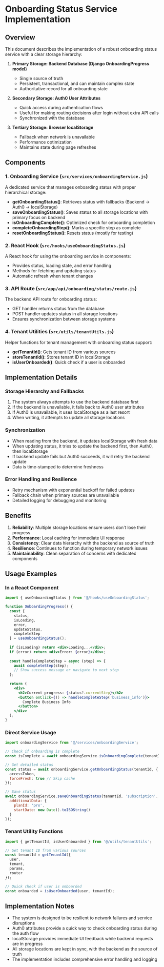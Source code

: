 # Onboarding Status Service Implementation

## Overview

This document describes the implementation of a robust onboarding status service with a clear storage hierarchy:

1. **Primary Storage: Backend Database (Django OnboardingProgress model)**
   - Single source of truth
   - Persistent, transactional, and can maintain complex state
   - Authoritative record for all onboarding state

2. **Secondary Storage: Auth0 User Attributes**
   - Quick access during authentication flows
   - Useful for making routing decisions after login without extra API calls
   - Synchronized with the database

3. **Tertiary Storage: Browser localStorage**
   - Fallback when network is unavailable
   - Performance optimization
   - Maintains state during page refreshes

## Components

### 1. Onboarding Service (`src/services/onboardingService.js`)

A dedicated service that manages onboarding status with proper hierarchical storage:

- **getOnboardingStatus()**: Retrieves status with fallbacks (Backend → Auth0 → localStorage)
- **saveOnboardingStatus()**: Saves status to all storage locations with primary focus on backend
- **isOnboardingComplete()**: Optimized check for onboarding completion
- **completeOnboardingStep()**: Marks a specific step as complete
- **resetOnboardingStatus()**: Resets status (mostly for testing)

### 2. React Hook (`src/hooks/useOnboardingStatus.js`)

A React hook for using the onboarding service in components:

- Provides status, loading state, and error handling
- Methods for fetching and updating status
- Automatic refresh when tenant changes

### 3. API Route (`src/app/api/onboarding/status/route.js`)

The backend API route for onboarding status:

- GET handler returns status from the database
- POST handler updates status in all storage locations
- Ensures synchronization between storage systems

### 4. Tenant Utilities (`src/utils/tenantUtils.js`)

Helper functions for tenant management with onboarding status support:

- **getTenantId()**: Gets tenant ID from various sources
- **storeTenantId()**: Stores tenant ID in localStorage
- **isUserOnboarded()**: Quick check if a user is onboarded

## Implementation Details

### Storage Hierarchy and Fallbacks

1. The system always attempts to use the backend database first
2. If the backend is unavailable, it falls back to Auth0 user attributes
3. If Auth0 is unavailable, it uses localStorage as a last resort
4. When writing, it attempts to update all storage locations

### Synchronization

- When reading from the backend, it updates localStorage with fresh data
- When updating status, it tries to update the backend first, then Auth0, then localStorage
- If backend update fails but Auth0 succeeds, it will retry the backend update
- Data is time-stamped to determine freshness

### Error Handling and Resilience

- Retry mechanism with exponential backoff for failed updates
- Fallback chain when primary sources are unavailable
- Detailed logging for debugging and monitoring

## Benefits

1. **Reliability**: Multiple storage locations ensure users don't lose their progress
2. **Performance**: Local caching for immediate UI response
3. **Consistency**: Clear data hierarchy with the backend as source of truth
4. **Resilience**: Continues to function during temporary network issues
5. **Maintainability**: Clean separation of concerns with dedicated components

## Usage Examples

### In a React Component

```jsx
import { useOnboardingStatus } from '@/hooks/useOnboardingStatus';

function OnboardingProgress() {
  const { 
    status, 
    isLoading, 
    error, 
    updateStatus, 
    completeStep 
  } = useOnboardingStatus();
  
  if (isLoading) return <div>Loading...</div>;
  if (error) return <div>Error: {error}</div>;
  
  const handleCompleteStep = async (step) => {
    await completeStep(step);
    // Show success message or navigate to next step
  };
  
  return (
    <div>
      <h2>Current progress: {status?.currentStep}</h2>
      <button onClick={() => handleCompleteStep('business_info')}>
        Complete Business Info
      </button>
    </div>
  );
}
```

### Direct Service Usage

```javascript
import onboardingService from '@/services/onboardingService';

// Check if onboarding is complete
const isComplete = await onboardingService.isOnboardingComplete(tenantId);

// Get detailed status
const status = await onboardingService.getOnboardingStatus(tenantId, {
  accessToken,
  forceFresh: true // Skip cache
});

// Save status
await onboardingService.saveOnboardingStatus(tenantId, 'subscription', {
  additionalData: {
    planId: 'pro',
    startDate: new Date().toISOString()
  }
});
```

### Tenant Utility Functions

```javascript
import { getTenantId, isUserOnboarded } from '@/utils/tenantUtils';

// Get tenant ID from various sources
const tenantId = getTenantId({
  user,
  tenant,
  params,
  router
});

// Quick check if user is onboarded
const onboarded = isUserOnboarded(user, tenantId);
```

## Implementation Notes

- The system is designed to be resilient to network failures and service disruptions
- Auth0 attributes provide a quick way to check onboarding status during the auth flow
- localStorage provides immediate UI feedback while backend requests are in progress
- All storage locations are kept in sync, with the backend as the source of truth
- The implementation includes comprehensive error handling and logging
